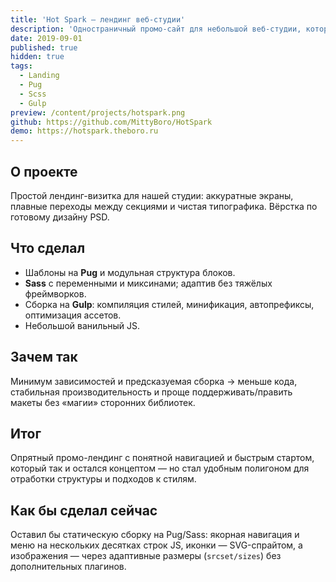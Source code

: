 ```yaml
---
title: 'Hot Spark — лендинг веб-студии'
description: 'Одностраничный промо-сайт для небольшой веб-студии, которую мы в итоге не запустили.'
date: 2019-09-01
published: true
hidden: true
tags:
  - Landing
  - Pug
  - Scss
  - Gulp
preview: /content/projects/hotspark.png
github: https://github.com/MittyBoro/HotSpark
demo: https://hotspark.theboro.ru
---
```


## О проекте

Простой лендинг-визитка для нашей студии: аккуратные экраны, плавные переходы между секциями и чистая типографика. Вёрстка по готовому дизайну PSD.

## Что сделал

- Шаблоны на **Pug** и модульная структура блоков.
- **Sass** с переменными и миксинами; адаптив без тяжёлых фреймворков.
- Сборка на **Gulp**: компиляция стилей, минификация, автопрефиксы, оптимизация ассетов.
- Небольшой ванильный JS.

## Зачем так

Минимум зависимостей и предсказуемая сборка → меньше кода, стабильная производительность и проще поддерживать/править макеты без «магии» сторонних библиотек.

## Итог

Опрятный промо-лендинг с понятной навигацией и быстрым стартом, который так и остался концептом — но стал удобным полигоном для отработки структуры и подходов к стилям.

## Как бы сделал сейчас

Оставил бы статическую сборку на Pug/Sass: якорная навигация и меню на нескольких десятках строк JS, иконки — SVG-спрайтом, а изображения — через адаптивные размеры (`srcset/sizes`) без дополнительных плагинов.
